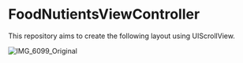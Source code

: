 # FoodNutientsViewController
This repository aims to create the following layout using UIScrollView.

![IMG_6099_Original](https://user-images.githubusercontent.com/82876741/214325839-94876038-692a-483d-8b0f-a06a96c0cc83.jpg)
